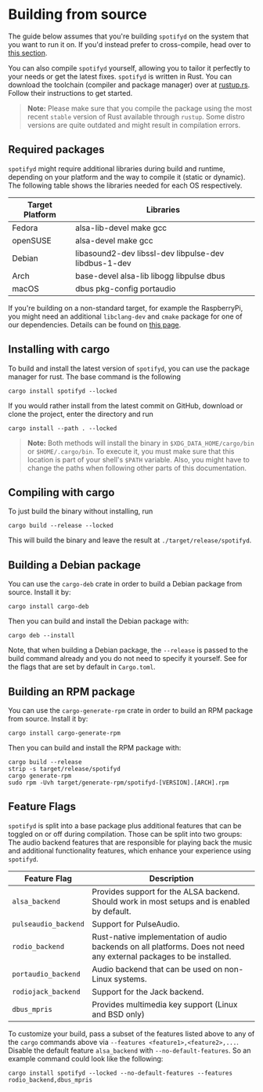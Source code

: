# Building from source

The guide below assumes that you're building `spotifyd` on the system that you want to run it on. If you'd instead prefer to cross-compile, head over to [this section](./cross-compilation.md).

You can also compile `spotifyd` yourself, allowing you to tailor it perfectly to your needs or get the latest fixes. `spotifyd` is written in Rust. You can download the toolchain (compiler and package manager) over at [rustup.rs](https://rustup.rs). Follow their instructions to get started.

> __Note:__ Please make sure that you compile the package using the most recent `stable` version of Rust available through `rustup`. Some distro versions are quite outdated and might result in compilation errors.

## Required packages

`spotifyd` might require additional libraries during build and runtime, depending on your platform and the way to compile it (static or dynamic). The following table shows the libraries needed for each OS respectively.

| Target Platform | Libraries                                            |
|-----------------|------------------------------------------------------|
| Fedora          | alsa-lib-devel make gcc                              |
| openSUSE        | alsa-devel make gcc                                  |
| Debian          | libasound2-dev libssl-dev libpulse-dev libdbus-1-dev |
| Arch            | base-devel alsa-lib libogg libpulse dbus             |
| macOS           | dbus pkg-config portaudio                            |

If you're building on a non-standard target, for example the RaspberryPi, you might need an additional `libclang-dev` and `cmake` package for one of our dependencies. Details can be found on [this page](https://aws.github.io/aws-lc-rs/requirements/linux.html).

## Installing with cargo

To build and install the latest version of `spotifyd`, you can use the package manager for rust. The base command is the following

```console
cargo install spotifyd --locked
```

If you would rather install from the latest commit on GitHub, download or clone the project, enter the directory and run

```console
cargo install --path . --locked
```

> __Note:__ Both methods will install the binary in `$XDG_DATA_HOME/cargo/bin` or `$HOME/.cargo/bin`. To execute it, you must make sure that this location is part of your shell's `$PATH` variable. Also, you might have to change the paths when following other parts of this documentation.

## Compiling with cargo

To just build the binary without installing, run

```console
cargo build --release --locked
```

This will build the binary and leave the result at `./target/release/spotifyd`.

## Building a Debian package

You can use the `cargo-deb` crate in order to build a Debian package from source.
Install it by:

```console
cargo install cargo-deb
```

Then you can build and install the Debian package with:

```console
cargo deb --install
```

Note, that when building a Debian package, the `--release` is passed to the
build command already and you do not need to specify it yourself.  See for the
flags that are set by default in `Cargo.toml`.

## Building an RPM package

You can use the `cargo-generate-rpm` crate in order to build an RPM package from source.
Install it by:

```console
cargo install cargo-generate-rpm
```

Then you can build and install the RPM package with:

```console
cargo build --release
strip -s target/release/spotifyd
cargo generate-rpm
sudo rpm -Uvh target/generate-rpm/spotifyd-[VERSION].[ARCH].rpm
```

## Feature Flags

`spotifyd` is split into a base package plus additional features that can be toggled on or off during compilation. Those can be split into two groups: The audio backend features that are responsible for playing back the music and additional functionality features, which enhance your experience using `spotifyd`.

| Feature Flag | Description                                                                         |
|--------------|-------------------------------------------------------------------------------------|
| `alsa_backend` | Provides support for the ALSA backend. Should work in most setups and is enabled by default. |
| `pulseaudio_backend` | Support for PulseAudio. |
| `rodio_backend` | Rust-native implementation of audio backends on all platforms. Does not need any external packages to be installed. |
| `portaudio_backend` | Audio backend that can be used on non-Linux systems. |
| `rodiojack_backend` | Support for the Jack backend. |
| `dbus_mpris`   | Provides multimedia key support (Linux and BSD only)                                |

To customize your build, pass a subset of the features listed above to any of the `cargo` commands above via `--features <feature1>,<feature2>,...`. Disable the default feature `alsa_backend` with `--no-default-features`. So an example command could look like the following:

```
cargo install spotifyd --locked --no-default-features --features rodio_backend,dbus_mpris
```
